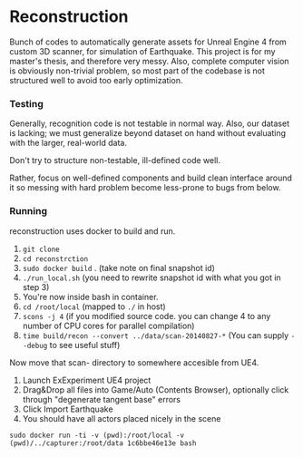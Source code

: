 # Reconstruction #

Bunch of codes to automatically generate assets for Unreal Engine 4 from custom 3D scanner, for simulation of Earthquake. This project is for my master's thesis, and therefore very messy. Also, complete computer vision is
obviously non-trivial problem, so most part of the codebase is not structured well to avoid too early optimization.

### Testing ###
Generally, recognition code is not testable in normal way.
Also, our dataset is lacking; we must generalize beyond dataset on hand without evaluating with the larger, real-world data.

Don't try to structure non-testable, ill-defined code well.

Rather, focus on well-defined components and build clean interface around it so messing with hard problem become less-prone to bugs from below.


### Running ###
reconstruction uses docker to build and run.

1. `git clone`
2. `cd reconstrction`
3. `sudo docker build` . (take note on final snapshot id)
4. `./run_local.sh` (you need to rewrite snapshot id with what you got in step 3)
5. You're now inside bash in container.
6. `cd /root/local` (mapped to `./` in host)
7. `scons -j 4` (if you modified source code. you can change 4 to any number of CPU cores for parallel compilation)
8. `time build/recon --convert ../data/scan-20140827-*`
(You can supply `--debug` to see useful stuff)

Now move that scan- directory to somewhere accesible from UE4.

1. Launch ExExperiment UE4 project
2. Drag&Drop all files into Game/Auto (Contents Browser), optionally click through "degenerate tangent base" errors
3. Click Import Earthquake
4. You should have all actors placed nicely in the scene


```
sudo docker run -ti -v (pwd):/root/local -v (pwd)/../capturer:/root/data 1c6bbe46e13e bash
```
